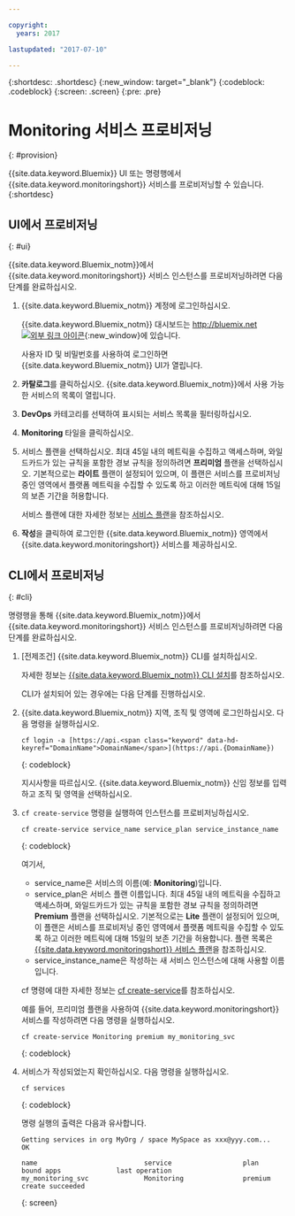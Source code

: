 ```yaml
---

copyright:
  years: 2017

lastupdated: "2017-07-10"

---
```



{:shortdesc: .shortdesc}
{:new_window: target="_blank"}
{:codeblock: .codeblock}
{:screen: .screen}
{:pre: .pre}


# Monitoring 서비스 프로비저닝
{: #provision}

{{site.data.keyword.Bluemix}} UI 또는 명령행에서 {{site.data.keyword.monitoringshort}} 서비스를 프로비저닝할 수 있습니다.
{:shortdesc}


## UI에서 프로비저닝
{: #ui}

{{site.data.keyword.Bluemix_notm}}에서 {{site.data.keyword.monitoringshort}} 서비스 인스턴스를 프로비저닝하려면 다음 단계를 완료하십시오. 

1. {{site.data.keyword.Bluemix_notm}} 계정에 로그인하십시오. 

    {{site.data.keyword.Bluemix_notm}} 대시보드는 [http://bluemix.net ![외부 링크 아이콘](../../../icons/launch-glyph.svg "외부 링크 아이콘")](http://bluemix.net){:new_window}에 있습니다. 
    
	사용자 ID 및 비밀번호를 사용하여 로그인하면 {{site.data.keyword.Bluemix_notm}} UI가 열립니다. 

2. **카탈로그**를 클릭하십시오. {{site.data.keyword.Bluemix_notm}}에서 사용 가능한 서비스의 목록이 열립니다. 

3. **DevOps** 카테고리를 선택하여 표시되는 서비스 목록을 필터링하십시오. 

4. **Monitoring** 타일을 클릭하십시오. 

5. 서비스 플랜을 선택하십시오. 최대 45일 내의 메트릭을 수집하고 액세스하며, 와일드카드가 있는 규칙을 포함한 경보 규칙을 정의하려면 **프리미엄** 플랜을 선택하십시오. 기본적으로는 **라이트** 플랜이 설정되어 있으며, 이 플랜은 서비스를 프로비저닝 중인 영역에서 플랫폼 메트릭을 수집할 수 있도록 하고 이러한 메트릭에 대해 15일의 보존 기간을 허용합니다.  

    서비스 플랜에 대한 자세한 정보는 [서비스 플랜](/docs/services/cloud-monitoring/monitoring_ov.html#plans)을 참조하십시오. 
	
6. **작성**을 클릭하여 로그인한 {{site.data.keyword.Bluemix_notm}} 영역에서 {{site.data.keyword.monitoringshort}} 서비스를 제공하십시오. 
  
 

## CLI에서 프로비저닝
{: #cli}

명령행을 통해 {{site.data.keyword.Bluemix_notm}}에서 {{site.data.keyword.monitoringshort}} 서비스 인스턴스를 프로비저닝하려면 다음 단계를 완료하십시오. 

1. [전제조건] {{site.data.keyword.Bluemix_notm}} CLI를 설치하십시오. 

   자세한 정보는 [{{site.data.keyword.Bluemix_notm}} CLI 설치](/docs/services/cloud-monitoring/qa/cli_qa.html#cli_qa)를 참조하십시오. 
   
   CLI가 설치되어 있는 경우에는 다음 단계를 진행하십시오. 
    
2. {{site.data.keyword.Bluemix_notm}} 지역, 조직 및 영역에 로그인하십시오. 다음 명령을 실행하십시오. 

    ```
    cf login -a [https://api.<span class="keyword" data-hd-keyref="DomainName">DomainName</span>](https://api.{DomainName})
    ```
    {: codeblock}

    지시사항을 따르십시오. {{site.data.keyword.Bluemix_notm}} 신임 정보를 입력하고 조직 및 영역을 선택하십시오. 
	
3. `cf create-service` 명령을 실행하여 인스턴스를 프로비저닝하십시오. 

    ```
	cf create-service service_name service_plan service_instance_name
	```
	{: codeblock}
	
	여기서,
	
	* service_name은 서비스의 이름(예: **Monitoring**)입니다.
	* service_plan은 서비스 플랜 이름입니다. 최대 45일 내의 메트릭을 수집하고 액세스하며, 와일드카드가 있는 규칙을 포함한 경보 규칙을 정의하려면 **Premium** 플랜을 선택하십시오. 기본적으로는 **Lite** 플랜이 설정되어 있으며, 이 플랜은 서비스를 프로비저닝 중인 영역에서 플랫폼 메트릭을 수집할 수 있도록 하고 이러한 메트릭에 대해 15일의 보존 기간을 허용합니다. 플랜 목록은 [{{site.data.keyword.monitoringshort}} 서비스 플랜](/docs/services/cloud-monitoring/monitoring_ov.html#plan)을 참조하십시오.
	* service_instance_name은 작성하는 새 서비스 인스턴스에 대해 사용할 이름입니다.
	
	cf 명령에 대한 자세한 정보는 [cf create-service](/docs/cli/reference/cfcommands/index.html#cf_create-service)를 참조하십시오.

	예를 들어, 프리미엄 플랜을 사용하여 {{site.data.keyword.monitoringshort}} 서비스를 작성하려면 다음 명령을 실행하십시오.
	
	```
	cf create-service Monitoring premium my_monitoring_svc
	```
	{: codeblock}	
	
4. 서비스가 작성되었는지 확인하십시오. 다음 명령을 실행하십시오.
	
	```	
	cf services
	```
	{: codeblock}
	
	명령 실행의 출력은 다음과 유사합니다.
	
	```
    Getting services in org MyOrg / space MySpace as xxx@yyy.com...
    OK
    
    name                           service                  plan                   bound apps              last operation
    my_monitoring_svc              Monitoring               premium                                        create succeeded
	```
	{: screen}



 
	  



